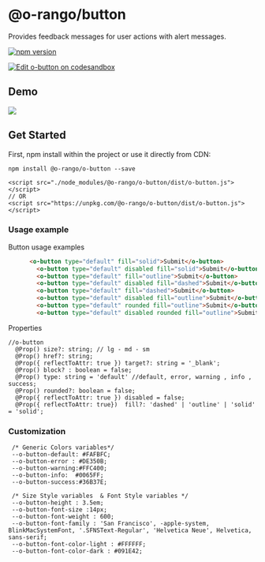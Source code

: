 # @o-rango/button
Provides feedback messages for  user actions with alert messages.

[![npm version](https://badge.fury.io/js/%40o-rango%2Fo-button.svg)](https://badge.fury.io/js/%40o-rango%2Fo-button)

[![Edit o-button on codesandbox](https://codesandbox.io/static/img/play-codesandbox.svg)](https://codesandbox.io/s/6yrk93qw23)
## Demo
![](./docs/o-button_demo.gif)

## Get Started 
First, npm install within the project or use it directly from CDN:

```
npm install @o-rango/o-button --save
```
```code
<script src="./node_modules/@o-rango/o-button/dist/o-button.js"></script>
// OR
<script src="https://unpkg.com/@o-rango/o-button/dist/o-button.js"></script>
```

### Usage example 

Button usage examples
```html
	  <o-button type="default" fill="solid">Submit</o-button>
		<o-button type="default" disabled fill="solid">Submit</o-button>
		<o-button type="default" fill="outline">Submit</o-button>
		<o-button type="default" disabled fill="dashed">Submit</o-button>
		<o-button type="default" fill="dashed">Submit</o-button>
		<o-button type="default" disabled fill="outline">Submit</o-button>
		<o-button type="default" rounded fill="outline">Submit</o-button>
		<o-button type="default" disabled rounded fill="outline">Submit</o-button>
```

Properties

```code
//o-button
  @Prop() size?: string; // lg - md - sm
  @Prop() href?: string;
  @Prop({ reflectToAttr: true }) target?: string = '_blank';
  @Prop() block? : boolean = false;
  @Prop() type: string = 'default' //default, error, warning , info , success;
  @Prop() rounded?: boolean = false;
  @Prop({ reflectToAttr: true }) disabled = false;
  @Prop({ reflectToAttr: true})  fill?: 'dashed' | 'outline' | 'solid' = 'solid';
```

### Customization 


```code
 /* Generic Colors variables*/
 --o-button-default: #FAFBFC;
 --o-button-error : #DE350B;
 --o-button-warning:#FFC400;
 --o-button-info:  #0065FF;
 --o-button-success:#36B37E;

 /* Size Style variables  & Font Style variables */
 --o-button-height : 3.5em;
 --o-button-font-size :14px;
 --o-button-font-weight : 600;
 --o-button-font-family : 'San Francisco', -apple-system, BlinkMacSystemFont, '.SFNSText-Regular', 'Helvetica Neue', Helvetica, sans-serif;
 --o-button-font-color-light : #FFFFFF;
 --o-button-font-color-dark : #091E42;

```